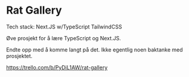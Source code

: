 # Rat Gallery

Tech stack:
Next.JS w/TypeScript
TailwindCSS

Øve prosjekt for å lære TypeScript og Next.JS.

Endte opp med å komme langt på det. Ikke egentlig noen baktanke med prosjektet. 

https://trello.com/b/PyDiL1AW/rat-gallery
